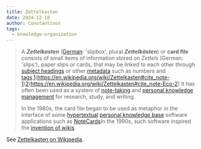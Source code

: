 ```yaml
---
title: Zettelkasten
date: 2024-12-18
author: Constantinos
tags:
  - knowledge-organization
---
```


> A **_Zettelkasten_** ([German](https://en.wikipedia.org/wiki/German_language "German language"): 'slipbox', plural **_Zettelkästen_**) or **card file** consists of small items of information stored on _Zettels_ (German: 'slips'), paper slips or cards, that may be linked to each other through [subject headings](https://en.wikipedia.org/wiki/Index_term "Index term") or other [metadata](https://en.wikipedia.org/wiki/Metadata "Metadata") such as numbers and [tags](https://en.wikipedia.org/wiki/Tag_(metadata) "Tag (metadata)").[1](1)(https://en.wikipedia.org/wiki/Zettelkasten#cite_note-1)[2](2)(https://en.wikipedia.org/wiki/Zettelkasten#cite_note-Eco-2) It has often been used as a system of [note-taking](https://en.wikipedia.org/wiki/Note-taking "Note-taking") and [personal knowledge management](https://en.wikipedia.org/wiki/Personal_knowledge_management "Personal knowledge management") for research, study, and writing.
> 
> In the 1980s, the card file began to be used as metaphor in the interface of some [hypertextual](https://en.wikipedia.org/wiki/Hypertext "Hypertext") [personal knowledge base](https://en.wikipedia.org/wiki/Personal_knowledge_base "Personal knowledge base") software applications such as [NoteCards](https://en.wikipedia.org/wiki/NoteCards "NoteCards")In the 1990s, such software inspired the [invention of wikis](https://en.wikipedia.org/wiki/History_of_wikis "History of wikis"). 

See [Zettelkasten on Wikipedia](https://en.wikipedia.org/wiki/Zettelkasten). 
